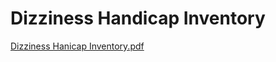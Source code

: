 # Dizziness Handicap Inventory

[Dizziness Hanicap Inventory.pdf](Dizziness%20Handicap%20Inventory%20a6da0d131c7a4ef5b816d88c876d407c/Dizziness_Hanicap_Inventory.pdf)